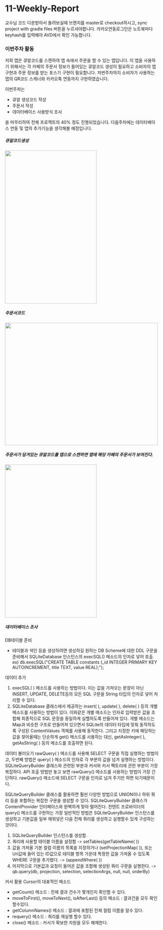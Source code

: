 # 11-Weekly-Report
교수님 코드 다운받아서 돌려보실때 브랜치를 master로 checkout하시고, sync project with gradle files 버튼을 누르셔야합니다. 카카오연동로그인은 노트북마다 keyhash를 입력해야 AVD에서 확인 가능합니다.


### 이번주차 활동

저희 앱은 큐알코드를 스캔하여 앱 속에서 주문을 할 수 있는 앱입니다. 이 앱을 사용하기 위해서는 각 카페의 주문서 정보가 들어있는 큐알코드 생성이 필요하고 소비자의 앱구현과 주문 정보를 받는 포스기 구현이 필요합니다. 저번주차까지 소비자가 사용하는 앱의 QR코드 스캐너와 카카오톡 연동까지 구현하였습니다.

이번주차는 

- 큐알 생성코드 작성
- 주문서 작성
- 데이터베이스 사용방식 조사

을 마무리하여 전체 프로젝트의 40% 정도 진행되었습니다. 다음주차에는 데이터베이스 연동 및 앱의 추가기능을 생각해볼 예정입니다.

##### 큐알코드생성 <br>
<img src="https://user-images.githubusercontent.com/75411735/118488281-8c121d80-b756-11eb-920b-40ed0ec97657.png" width="300" height="500">

##### 주문서코드<br>
<img src="https://user-images.githubusercontent.com/75411735/118487564-d050ee00-b755-11eb-8192-30a3104da487.png" width="500" height="400">

##### 주문서가 담겨있는 큐알코드를 앱으로 스캔하면 앱에 해당 카페의 주문서가 보여진다.<br>
<img src="https://user-images.githubusercontent.com/75411735/118484948-c4aff800-b752-11eb-8847-d29c4a43f9b8.png" width="300" height="500">

##### 데이터베이스 조사




DB테이블 준비
- 테이블과 색인 등을 생성하려면 생성하길 원하는 DB Scheme에 대한 DDL 구문을 준비해서 SQLiteDatabase 인스턴스의 execSQL() 메소드의 인자로 넣어 호출.
ex) db.execSQL("CREATE TABLE constants (_id INTEGER PRIMARY KEY AUTOINCREMENT, title TEXT, value REAL);");

데이터 추가
1. execSQL( ) 메소드를 사용하는 방법이다. 이는 값을 가져오는 문장이 아닌 INSERT, UPDATE, DELETE등의 모든 SQL 구문을 String 타입의 인자로 넣어 처리할 수 있다.
2. SQLiteDatabase 클래스에서 제공하는 insert( ), update( ), delete( ) 등의 개별 메소드를 사용하는 방법이 있다. 이와같은 개별 메소드는 인자로 입력받은 값을 조합해 최종적으로 SQL 문장을 동일하게 실핼하도록 만들어져 있다. 개별 메소드는 Map과 비슷한 구조로 만들어져 있으면서 SQLite의 데이터 타입에 맞춰 동작하도록 구성된 ContentValues 객체를 사용해 동작한다.
그리고 지정한 키에 해당하는 값을 찾아올때는 단순하게 get() 메소드를 사용하는 대신, getAsInteger( ), getAsString( ) 등의 메소드를 호출하면 된다.

데이터 불러오기
rawQuery( ) 메소드를 사용해 SELECT 구문을 직접 실행하는 방법이고, 두번째 방법은 query( ) 메소드의 인자로 각 부분의 값을 넘겨 실행하는 방법이다. SQLiteQueryBuilder 클래스와 관련된 부분과 커서와 커서 팩토리에 관한 부분이 가장 복잡하다.
API 호출 방법만 놓고 보면 rawQuery() 메소드를 사용하는 방법이 가장 간단하다. rawQuery() 메소드에 SELECT 구문을 인자로 넘겨 주기만 하면 되기때문이다.

SQLiteQueryBuilder 클래스를 활용하면 훨씬 다양한 방법으로 UNION이나 하위 쿼리 등을 포함하는 복잡한 구문을 생성할 수 있다. SQLiteQueryBuilder 클래스가 ContentProvider 인터페이스와 완벽하게 맞아 떨어진다. 컨텐트 프로바이더의 query() 메소드를 구현하는 가장 일반적인 방법은 SQLiteQueryBuilder 인스턴스를 생성하고 기본값을 일부 채워넣은 다음 전체 쿼리를 생성하고 실행할수 있게 구성하는 것이다. 

1. SQLiteQueryBuilder 인스턴스를 생성함.
2. 쿼리에 사용할 테이블 이름을 설정함 -> setTables(getTableName( ))
3. 값을 가져올 기본 컬럼 이름의 목록을 지정하거나 (setProjectionMap( )), 또는 Uri값에 들어 있는 ID값으로 테이블 항목 가운데 특정한 값을 가져올 수 있도록 WHERE 구문을 추가했다. -> (appendWhere( ))
4. 마지막으로 기본값과 요청이 들어온 값을 조합해 생성된 쿼리 구문을 실행한다. -> qb.query(db, projection, selection, selectionArgs, null, null, orderBy)



커서 활용
Cursor의 대표적인 메소드
* getCount() 메소드 : 전체 결과 건수가 몇개인지 확인할 수 있다.
* moveToFirst(), moveToNext(), isAfterLast() 등의 메소드 : 결과건을 모두 확인할수있다.
* getColumnNames() 메소드 : 결과에 포함된 전체 컬럼 이름을 알수 있다.
* requery() 메소드 : 쿼리를 재실행 할수 있다.
* close() 메소드 : 커서가 확보한 자원을 모두 해제한다.



